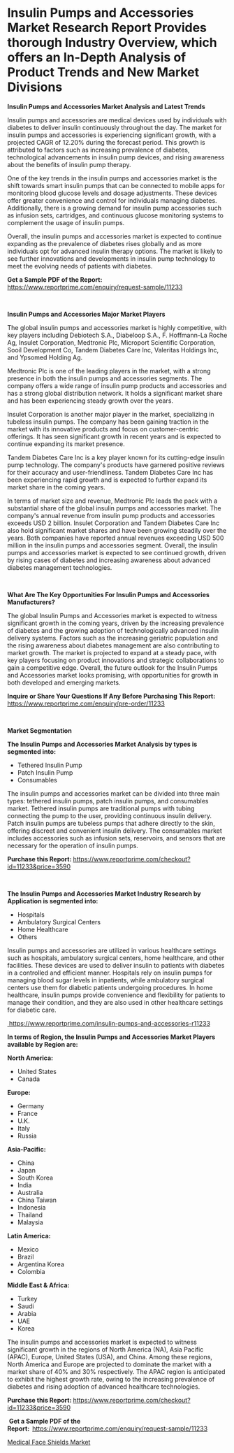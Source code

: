 <p><h1>Insulin Pumps and Accessories Market Research Report Provides thorough Industry Overview, which offers an In-Depth Analysis of Product Trends and New Market Divisions</h1></p><p><strong>Insulin Pumps and Accessories Market Analysis and Latest Trends</strong></p>
<p><p>Insulin pumps and accessories are medical devices used by individuals with diabetes to deliver insulin continuously throughout the day. The market for insulin pumps and accessories is experiencing significant growth, with a projected CAGR of 12.20% during the forecast period. This growth is attributed to factors such as increasing prevalence of diabetes, technological advancements in insulin pump devices, and rising awareness about the benefits of insulin pump therapy.</p><p>One of the key trends in the insulin pumps and accessories market is the shift towards smart insulin pumps that can be connected to mobile apps for monitoring blood glucose levels and dosage adjustments. These devices offer greater convenience and control for individuals managing diabetes. Additionally, there is a growing demand for insulin pump accessories such as infusion sets, cartridges, and continuous glucose monitoring systems to complement the usage of insulin pumps.</p><p>Overall, the insulin pumps and accessories market is expected to continue expanding as the prevalence of diabetes rises globally and as more individuals opt for advanced insulin therapy options. The market is likely to see further innovations and developments in insulin pump technology to meet the evolving needs of patients with diabetes.</p></p>
<p><strong>Get a Sample PDF of the Report:&nbsp;</strong> <a href="https://www.reportprime.com/enquiry/request-sample/11233">https://www.reportprime.com/enquiry/request-sample/11233</a></p>
<p>&nbsp;</p>
<p><strong>Insulin Pumps and Accessories Major Market Players</strong></p>
<p><p>The global insulin pumps and accessories market is highly competitive, with key players including Debiotech S.A., Diabeloop S.A., F. Hoffmann-La Roche Ag, Insulet Corporation, Medtronic Plc, Microport Scientific Corporation, Sooil Development Co, Tandem Diabetes Care Inc, Valeritas Holdings Inc, and Ypsomed Holding Ag.</p><p>Medtronic Plc is one of the leading players in the market, with a strong presence in both the insulin pumps and accessories segments. The company offers a wide range of insulin pump products and accessories and has a strong global distribution network. It holds a significant market share and has been experiencing steady growth over the years.</p><p>Insulet Corporation is another major player in the market, specializing in tubeless insulin pumps. The company has been gaining traction in the market with its innovative products and focus on customer-centric offerings. It has seen significant growth in recent years and is expected to continue expanding its market presence.</p><p>Tandem Diabetes Care Inc is a key player known for its cutting-edge insulin pump technology. The company's products have garnered positive reviews for their accuracy and user-friendliness. Tandem Diabetes Care Inc has been experiencing rapid growth and is expected to further expand its market share in the coming years.</p><p>In terms of market size and revenue, Medtronic Plc leads the pack with a substantial share of the global insulin pumps and accessories market. The company's annual revenue from insulin pump products and accessories exceeds USD 2 billion. Insulet Corporation and Tandem Diabetes Care Inc also hold significant market shares and have been growing steadily over the years. Both companies have reported annual revenues exceeding USD 500 million in the insulin pumps and accessories segment. Overall, the insulin pumps and accessories market is expected to see continued growth, driven by rising cases of diabetes and increasing awareness about advanced diabetes management technologies.</p></p>
<p>&nbsp;</p>
<p><strong>What Are The Key Opportunities For Insulin Pumps and Accessories Manufacturers?</strong></p>
<p><p>The global Insulin Pumps and Accessories market is expected to witness significant growth in the coming years, driven by the increasing prevalence of diabetes and the growing adoption of technologically advanced insulin delivery systems. Factors such as the increasing geriatric population and the rising awareness about diabetes management are also contributing to market growth. The market is projected to expand at a steady pace, with key players focusing on product innovations and strategic collaborations to gain a competitive edge. Overall, the future outlook for the Insulin Pumps and Accessories market looks promising, with opportunities for growth in both developed and emerging markets.</p></p>
<p><strong>Inquire or Share Your Questions If Any Before Purchasing This Report:</strong> <a href="https://www.reportprime.com/enquiry/pre-order/11233">https://www.reportprime.com/enquiry/pre-order/11233</a></p>
<p>&nbsp;</p>
<p><strong>Market Segmentation</strong></p>
<p><strong>The Insulin Pumps and Accessories Market Analysis by types is segmented into:</strong></p>
<p><ul><li>Tethered Insulin Pump</li><li>Patch Insulin Pump</li><li>Consumables</li></ul></p>
<p><p>The insulin pumps and accessories market can be divided into three main types: tethered insulin pumps, patch insulin pumps, and consumables market. Tethered insulin pumps are traditional pumps with tubing connecting the pump to the user, providing continuous insulin delivery. Patch insulin pumps are tubeless pumps that adhere directly to the skin, offering discreet and convenient insulin delivery. The consumables market includes accessories such as infusion sets, reservoirs, and sensors that are necessary for the operation of insulin pumps.</p></p>
<p><strong>Purchase this Report:&nbsp;</strong><a href="https://www.reportprime.com/checkout?id=11233&price=3590">https://www.reportprime.com/checkout?id=11233&price=3590</a></p>
<p>&nbsp;</p>
<p><strong>The Insulin Pumps and Accessories Market Industry Research by Application is segmented into:</strong></p>
<p><ul><li>Hospitals</li><li>Ambulatory Surgical Centers</li><li>Home Healthcare</li><li>Others</li></ul></p>
<p><p>Insulin pumps and accessories are utilized in various healthcare settings such as hospitals, ambulatory surgical centers, home healthcare, and other facilities. These devices are used to deliver insulin to patients with diabetes in a controlled and efficient manner. Hospitals rely on insulin pumps for managing blood sugar levels in inpatients, while ambulatory surgical centers use them for diabetic patients undergoing procedures. In home healthcare, insulin pumps provide convenience and flexibility for patients to manage their condition, and they are also used in other healthcare settings for diabetic care.</p></p>
<p><a href="https://www.reportprime.com/insulin-pumps-and-accessories-r11233">&nbsp;https://www.reportprime.com/insulin-pumps-and-accessories-r11233</a></p>
<p><strong>In terms of Region, the Insulin Pumps and Accessories Market Players available by Region are:</strong></p>
<p>
    <p> <strong> North America: </strong>
        <ul>
            <li>United States</li>
            <li>Canada</li>
        </ul>
        </p> 
    <p> <strong> Europe: </strong>
        <ul>
            <li>Germany</li>
            <li>France</li>
            <li>U.K.</li>
            <li>Italy</li>
            <li>Russia</li>
        </ul>
        </p> 
    <p> <strong> Asia-Pacific: </strong>
        <ul>
            <li>China</li>
            <li>Japan</li>
            <li>South Korea</li>
            <li>India</li>
            <li>Australia</li>
            <li>China Taiwan</li>
            <li>Indonesia</li>
            <li>Thailand</li>
            <li>Malaysia</li>
        </ul>
        </p> 
    <p> <strong> Latin America: </strong>
        <ul>
            <li>Mexico</li>
            <li>Brazil</li>
            <li>Argentina Korea</li>
            <li>Colombia</li>
        </ul>
        </p> 
    <p> <strong> Middle East & Africa: </strong>
        <ul>
            <li>Turkey</li>
            <li>Saudi</li>
            <li>Arabia</li>
            <li>UAE</li>
            <li>Korea</li>
        </ul>
    </p>
    </p>
<p><p>The insulin pumps and accessories market is expected to witness significant growth in the regions of North America (NA), Asia Pacific (APAC), Europe, United States (USA), and China. Among these regions, North America and Europe are projected to dominate the market with a market share of 40% and 30% respectively. The APAC region is anticipated to exhibit the highest growth rate, owing to the increasing prevalence of diabetes and rising adoption of advanced healthcare technologies.</p></p>
<p><strong>Purchase this Report: </strong><a href="https://www.reportprime.com/checkout?id=11233&price=3590">https://www.reportprime.com/checkout?id=11233&price=3590</a></p>
<p>&nbsp;<strong>Get a Sample PDF of the Report:&nbsp;&nbsp;</strong><a href="https://www.reportprime.com/enquiry/request-sample/11233">https://www.reportprime.com/enquiry/request-sample/11233</a></p>
<p><strong></strong></p>
<p><p><a href="https://github.com/RickHolmes3/Market-Research-Report-List-4/blob/main/medical-face-shields-market.md">Medical Face Shields Market</a></p></p>